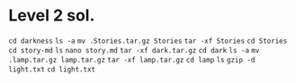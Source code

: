 # Level 2 sol. 
`cd darkness` 
`ls -a` 
`mv .Stories.tar.gz Stories`
`tar -xf Stories`
`cd Stories`
`cd story-md`
`ls`
`nano story.md`
`tar -xf dark.tar.gz`
`cd dark` 
`ls -a` 
`mv .lamp.tar.gz lamp.tar.gz`
`tar -xf lamp.tar.gz`
`cd lamp`
`ls`
`gzip -d light.txt`
`cd light.txt` 
